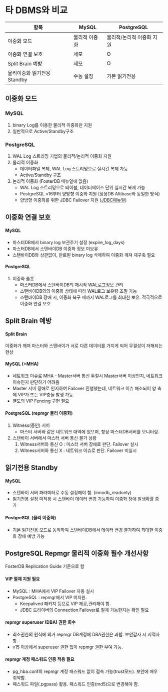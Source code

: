 # 타 DBMS와 비교

| 항목 | MySQL | PostgreSQL |
| --- | --- | --- |
| 이중화 모드 | 물리적 이중화 | 물리적/논리적 이중화 지원 | 
| 이중화 연결 보호 | 세모 | O | 
| Split Brain 예방 | 세모 | O |
| 물리이중화 읽기전용 Standby | 수동 설정 | 기본 읽기전용 |


## 이중화 모드
### MySQL
1. binary Log를 이용한 물리적 이중화만 지원
2. 일반적으로 Active/Standby구조

### PostgreSQL
1. WAL Log 스트리밍 기법의 물리적/논리적 이중화 지원
2. 물리적 이중화
   - 데이터파일 복제, WAL Log 스트리밍으로 실시간 복제 가능
   - Active/Standby 구조
3. 논리적 이중화 (FosterDB 매뉴얼에 없음)
   - WAL Log 스트리밍으로 테이블, 데이터베이스 단위 실시간 복제 가능
   - PostgreSQL v16부터 양방향 이중화 지원 (상용DB Altibase와 동일한 방식)
   - 양방향 이중화를 위한 JDBC Failover 지원 ([JDBC매뉴얼](https://jdbc.postgresql.org/documentation/use/#connection-fail-over))

## 이중화 연결 보호
#### MySQL
- 마스터DB에서 binary log 보관주기 설정 (expire_log_days)
- 마스터DB에서 스탠바이DB 이중화 정보 미보유
- 스탠바이DB와 상관없이, 만료된 binary log 삭제하여 이중화 깨져 재구축 필요

#### PostgreSQL
1. 이중화 슬롯
   - 마스터DB에서 스탠바이DB의 재시작 WAL로그정보 관리
   - 스탠바이DB와의 이중화 상태에 따라 WAL로그 보유량 조절 가능
   - 스탠바이DB 장애 시, 이중화 복구 때까지 WAL로그를 최대한 보유. 적극적으로 이중화 연결 보호

## Split Brain 예방
#### Split Brain
이중화가 깨져 마스터와 스탠바이가 서로 다른 데이터를 가지게 되어 무결성이 저해되는 현상

#### MySQL (+MHA)
- 네트워크 이슈로 MHA - Master서버 통신 두절시 Master서버 이상인지, 네트워크 이슈인지 판단하기 어려움
- Master 서버 장애로 인지하여 Failover 진행했는데, 네트워크 이슈 해소되어 양 측에 VIP가 뜨는 VIP충돌 발생 가능
- 별도의 VIP Fencing 구현 필요

#### PostgreSQL (repmgr 물리 이중화)
1. Witness(증인) 서버
   - 마스터 서버와 같은 네트워크 대역에 있으며, 항상 마스터DB서버를 모니터링.
2. 스탠바이 서버에서 마스터 서버 통신 불가 상황
   1. Witness서버와 통신 O : 마스터 서버 장애로 판단. Failover 실시
   2. Witness서버와 통신 X : 네트워크 이슈로 판단. Failover 미실시

## 읽기전용 Standby
#### MySQL
- 스탠바이 서버 파라미터로 수동 설정해야 함. (innodb_readonly)
- 읽기전용 설정 미적용 시 스탠바이 데이터 변경 가능하여 이중화 장애 발생확률 증가

#### PostgreSQL (물리 이중화)
- 기본 읽기전용 모드로 동작하여 스탠바이DB에서 데이터 변경 불가하여 최대한 이중화 장애 예방 가능

## PostgreSQL Repmgr 물리적 이중화 필수 개선사항
FosterDB Replication Guide 기준으로 함
#### VIP 절체 지원 필요
- MySQL : MHA에서 VIP Failover 자동 실시
- PostgreSQL : repmgr에서 VIP 미지원. 
  - Keepalived 패키지 등으로 VIP 제공,관리해야 함.
  - JDBC 드라이버의 Connection Failover로 절체 가능한지는 확인 필요
#### repmgr superuser (DBA) 권한 회수
- 최소권한의 원칙에 의거 repmgr DB계정에 DBA권한은 과함. 보안감사 시 지적사항.
- v15 이상에서 superuser 권한 없이 repmgr 권한 부여 가능.
#### repmgr 계정 패스워드 인증 적용 필요
- pg_hba.conf의 repmgr 계정 패스워드 없이 접속 가능(trust모드). 보안에 매우 취약함.
- 패스워드 파일(.pgpass) 활용. 패스워드 인증(md5)으로 변경해야 함.
